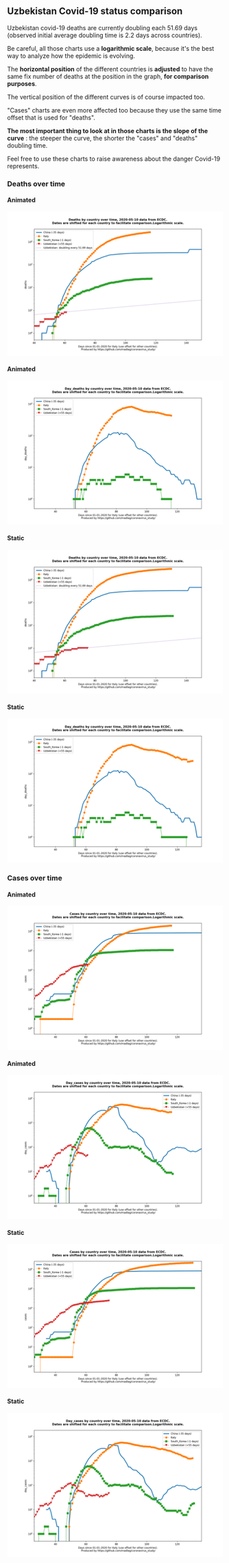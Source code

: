 ## Uzbekistan Covid-19 status comparison 

Uzbekistan covid-19 deaths are currently doubling each 51.69 days (observed initial average doubling time is 2.2 days across countries).



Be careful, all those charts use a **logarithmic scale**, because it's the best way to analyze how the epidemic is evolving.
 
The **horizontal position** of the different countries is **adjusted** to have the same fix number of deaths at the position in the graph, **for comparison purposes**.

The vertical position of the different curves is of course impacted too.

"Cases" charts are even more affected too because they use the same time offset that is used for "deaths".

**The most important thing to look at in those charts is the slope of the curve** : the steeper the curve, the shorter the "cases" and "deaths" doubling time.

Feel free to use these charts to raise awareness about the danger Covid-19 represents. 


 
### Deaths over time
 
#### Animated
![Uzbekistan covid-19 deaths animated chart](https://raw.githubusercontent.com/madlag/coronavirus_study/master/notebooks/graphs/2020-05-10/countries/Uzbekistan/2020-05-10_Uzbekistan_deaths.gif "Uzbekistan covid-19 deaths animated chart")   
 
#### Animated
![Uzbekistan covid-19 daily deaths animated chart](https://raw.githubusercontent.com/madlag/coronavirus_study/master/notebooks/graphs/2020-05-10/countries/Uzbekistan/2020-05-10_Uzbekistan_day_deaths.gif "Uzbekistan covid-19 day_deaths animated chart")   
 
#### Static
![Uzbekistan covid-19 deaths static chart](https://raw.githubusercontent.com/madlag/coronavirus_study/master/notebooks/graphs/2020-05-10/countries/Uzbekistan/2020-05-10_Uzbekistan_deaths.png "Uzbekistan covid-19 deaths static chart")   
 
#### Static
![Uzbekistan covid-19 daily deaths static chart](https://raw.githubusercontent.com/madlag/coronavirus_study/master/notebooks/graphs/2020-05-10/countries/Uzbekistan/2020-05-10_Uzbekistan_day_deaths.png "Uzbekistan covid-19 day_deaths static chart")   

 
### Cases over time
 
#### Animated
![Uzbekistan covid-19 cases animated chart](https://raw.githubusercontent.com/madlag/coronavirus_study/master/notebooks/graphs/2020-05-10/countries/Uzbekistan/2020-05-10_Uzbekistan_cases.gif "Uzbekistan covid-19 cases animated chart")   
 
#### Animated
![Uzbekistan covid-19 daily cases animated chart](https://raw.githubusercontent.com/madlag/coronavirus_study/master/notebooks/graphs/2020-05-10/countries/Uzbekistan/2020-05-10_Uzbekistan_day_cases.gif "Uzbekistan covid-19 day_cases animated chart")   
 
#### Static
![Uzbekistan covid-19 cases static chart](https://raw.githubusercontent.com/madlag/coronavirus_study/master/notebooks/graphs/2020-05-10/countries/Uzbekistan/2020-05-10_Uzbekistan_cases.png "Uzbekistan covid-19 cases static chart")   
 
#### Static
![Uzbekistan covid-19 daily cases static chart](https://raw.githubusercontent.com/madlag/coronavirus_study/master/notebooks/graphs/2020-05-10/countries/Uzbekistan/2020-05-10_Uzbekistan_day_cases.png "Uzbekistan covid-19 day_cases static chart")   

